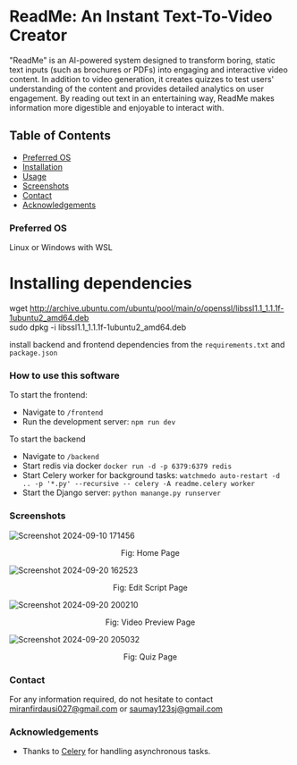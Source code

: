 # ReadMe: An Instant Text-To-Video Creator
"ReadMe" is an AI-powered system designed to transform boring, static text inputs (such as brochures or PDFs) into engaging and interactive video content. In addition to video generation, it creates quizzes to test users' understanding of the content and provides detailed analytics on user engagement. By reading out text in an entertaining way, ReadMe makes information more digestible and enjoyable to interact with.

## Table of Contents
- [Preferred OS](#preferred-os)
- [Installation](#Installing-dependencies)
- [Usage](#how-to-use-this-software)
- [Screenshots](#Screenshots)
- [Contact](#contact)
- [Acknowledgements](#acknowledgements)

### Preferred OS
Linux or Windows with WSL

# Installing dependencies
wget http://archive.ubuntu.com/ubuntu/pool/main/o/openssl/libssl1.1_1.1.1f-1ubuntu2_amd64.deb   
sudo dpkg -i libssl1.1_1.1.1f-1ubuntu2_amd64.deb

install backend and frontend dependencies from the `requirements.txt` and `package.json`

### How to use this software
To start the frontend:
- Navigate to `/frontend`
- Run the development server: `npm run dev`

To start the backend
- Navigate to `/backend`
- Start redis via docker `docker run -d -p 6379:6379 redis`
- Start Celery worker for background tasks: `watchmedo auto-restart -d .. -p '*.py' --recursive -- celery -A readme.celery worker`
- Start the Django server: `python manange.py runserver`

### Screenshots
![Screenshot 2024-09-10 171456](https://github.com/user-attachments/assets/196e4739-2c9a-41f7-96ae-6de74c0a093d)
<p align="center">Fig: Home Page</p>

![Screenshot 2024-09-20 162523](https://github.com/user-attachments/assets/3da80abb-416c-4bb2-bfd3-be5555c3c8bd)  
<p align="center">Fig: Edit Script Page</p>
  
![Screenshot 2024-09-20 200210](https://github.com/user-attachments/assets/be5d265b-dc58-4a66-be3e-8b8ea0dfca1d)  
<p align="center">Fig: Video Preview Page</p>
  
![Screenshot 2024-09-20 205032](https://github.com/user-attachments/assets/429b6e94-60e6-4b09-816f-8a70e3fab811)  
<p align="center">Fig: Quiz Page</p>

### Contact
For any information required, do not hesitate to contact miranfirdausi027@gmail.com or saumay123sj@gmail.com

### Acknowledgements
- Thanks to [Celery](https://docs.celeryproject.org/) for handling asynchronous tasks.
